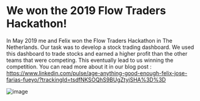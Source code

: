 # We won the 2019 Flow Traders Hackathon!

In May 2019 me and Felix won the Flow Traders Hackathon in The Netherlands. Our task was to develop a stock trading dashboard. We used this dashboard to trade stocks and earned a higher profit than the other teams that were competing. This eventually lead to us winning the competition. You can read more about it in our blog post : https://www.linkedin.com/pulse/age-anything-good-enough-felix-jose-farias-fueyo/?trackingId=tsdfNKSOQhS9BUgZtyjSHA%3D%3D

![image](https://user-images.githubusercontent.com/27863547/116689589-9b544580-a9b8-11eb-8262-e23f40aac7bd.png)
